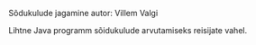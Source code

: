 Sõdukulude jagamine
autor: Villem Valgi

Lihtne Java programm sõidukulude arvutamiseks reisijate vahel.
  

